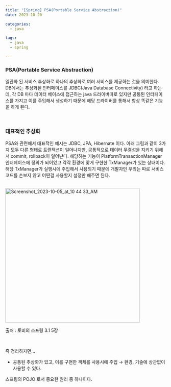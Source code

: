 ```yaml
---
title: "[Spring] PSA(Portable Service Abstraction)"
date: 2023-10-20

categories:
  - java

tags:
  - java
  - spring

---
```


### PSA(Portable Service Abstraction)

일관화 된 서비스 추상화로 하나의 추상화로 여러 서비스를 제공하는 것을 의미한다. DB에서는 추상화된 인터페이스를 JDBC(Java Database Connectivity) 라고 하는데, 각 DB 마다 데이터 베이스에 접근하는 java 드라이버따로 있지만 공통된 인터페이스를 가지고 이를 주입해서 생성하기 때문에 해당 드라이버를 통해서 항상 똑같은 기능을 하게 된다.

<br>

### 대표적인 추상화

PSA와 관련해서 대표적인 예시는 JDBC, JPA, Hibernate 이다. 아래 그림과 같이 3가지 모두 다른 형태로 트랜잭션이 일어나지만, 공통적으로 데이터 무결성을 지키기 위해서 commit, rollback이 일어난다. 해당하는 기능이 PlatformTransactionManager 인터페이스에 정의가 되어있고 각각 환경에 맞게 구현한 TxManager가 있는 상태이다. 해당 TxManager가 실행시에 주입해서 사용되기 때문에 개발자인 우리는 따로 서비스 코드를 손보지 않고 어떤걸 사용할지 설정만 해주면 된다.

<br>

<img width="421" alt="Screenshot_2023-10-05_at_10 44 33_AM" src="https://github.com/rha6780/rha6780.github.io/assets/47859845/4fafdec0-528c-4638-8f2f-7d11fdaaaf86">

출처 : 토비의 스프링 3.1 5장

<br>

즉 정리하자면…

- 공통된 추상화가 있고, 이를 구현한 객체를 사용시에 주입 → 환경, 기술에 상관없이 사용할 수 있다.

스프링의 POJO 로서 중요한 원리 중 하나이다.

<br>
<br>
